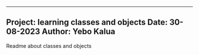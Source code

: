-------------------------------------------
Project: learning classes and objects
Date: 30-08-2023
Author: Yebo Kalua
---------------------------------------
Readme about classes and objects